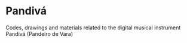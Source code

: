 # Pandivá
Codes, drawings and materials related to the digital musical instrument Pandivá (Pandeiro de Vara)
